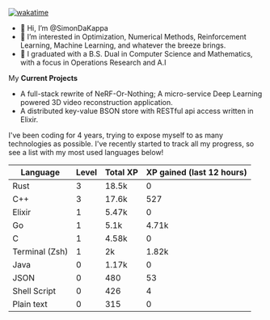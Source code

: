 
[![wakatime](https://wakatime.com/badge/user/50e6c678-94a9-4739-af51-360aeb113c51.svg)](https://wakatime.com/@50e6c678-94a9-4739-af51-360aeb113c51)

- 👋 Hi, I’m @SimonDaKappa
- 👀 I’m interested in Optimization, Numerical Methods, Reinforcement Learning, Machine Learning, and whatever the breeze brings.
- 🌱 I graduated with a B.S. Dual in Computer Science and Mathematics, with a focus in Operations Research and A.I

My **Current Projects** 
- A full-stack rewrite of NeRF-Or-Nothing; A micro-service Deep Learning powered 3D video reconstruction application.
- A distributed key-value BSON store with RESTful api access written in Elixir.

I've been coding for 4 years, trying to expose myself to as many technologies as possible. I've recently started to track all my progress, so see
a list with my most used languages below!

| Language | Level | Total XP | XP gained (last 12 hours) |
| --- | --- | --- | --- |
| Rust | 3 | 18.5k | 0 |
| C++ | 3 | 17.6k | 527 |
| Elixir | 1 | 5.47k | 0 |
| Go | 1 | 5.1k | 4.71k |
| C | 1 | 4.58k | 0 |
| Terminal (Zsh) | 1 | 2k | 1.82k |
| Java | 0 | 1.17k | 0 |
| JSON | 0 | 480 | 53 |
| Shell Script | 0 | 426 | 4 |
| Plain text | 0 | 315 | 0 |